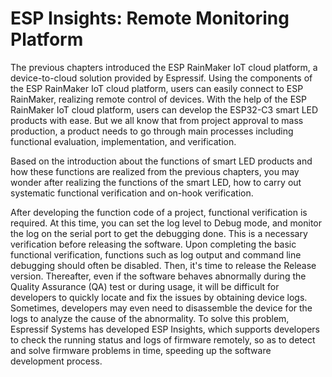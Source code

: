 # ESP Insights: Remote Monitoring Platform

The previous chapters introduced the ESP RainMaker IoT cloud platform, a
device-to-cloud solution provided by Espressif. Using the components of
the ESP RainMaker IoT cloud platform, users can easily connect to ESP
RainMaker, realizing remote control of devices. With the help of the ESP
RainMaker IoT cloud platform, users can develop the ESP32-C3 smart LED
products with ease. But we all know that from project approval to mass
production, a product needs to go through main processes including
functional evaluation, implementation, and verification.

Based on the introduction about the functions of smart LED products and
how these functions are realized from the previous chapters, you may
wonder after realizing the functions of the smart LED, how to carry out
systematic functional verification and on-hook verification.

After developing the function code of a project, functional verification
is required. At this time, you can set the log level to Debug mode, and
monitor the log on the serial port to get the debugging done. This is a
necessary verification before releasing the software. Upon completing
the basic functional verification, functions such as log output and
command line debugging should often be disabled. Then, it's time to
release the Release version. Thereafter, even if the software behaves
abnormally during the Quality Assurance (QA) test or during usage, it
will be difficult for developers to quickly locate and fix the issues by
obtaining device logs. Sometimes, developers may even need to
disassemble the device for the logs to analyze the cause of the
abnormality. To solve this problem, Espressif Systems has developed ESP
Insights, which supports developers to check the running status and logs
of firmware remotely, so as to detect and solve firmware problems in
time, speeding up the software development process.
